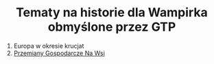 <div align="center">

# Tematy na historie dla Wampirka obmyślone przez GTP

</div>



1. Europa w okresie krucjat
2. [Przemiany Gospodarcze Na Wsi](Przemiany%20Gospodarcze%20Na%20Wsi%2FREADME.MD)





